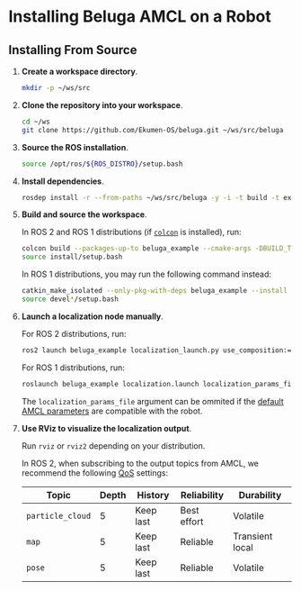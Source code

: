 # Installing Beluga AMCL on a Robot

## Installing From Source

1. **Create a workspace directory**.

   ```bash
   mkdir -p ~/ws/src
   ```

1. **Clone the repository into your workspace**.

   ```bash
   cd ~/ws
   git clone https://github.com/Ekumen-OS/beluga.git ~/ws/src/beluga
   ```

1. **Source the ROS installation**.

   ```bash
   source /opt/ros/${ROS_DISTRO}/setup.bash
   ```

1. **Install dependencies**.

   ```bash
   rosdep install -r --from-paths ~/ws/src/beluga -y -i -t build -t exec --skip-keys 'flatland_server flatland_plugins'
   ```

1. **Build and source the workspace**.

   In ROS 2 and ROS 1 distributions (if [`colcon`](https://colcon.readthedocs.io/en/released/user/installation.html) is installed), run:
   ```bash
   colcon build --packages-up-to beluga_example --cmake-args -DBUILD_TESTING=OFF -DBUILD_DOCUMENTATION=OFF
   source install/setup.bash
   ```

   In ROS 1 distributions, you may run the following command instead:
   ```bash
   catkin_make_isolated --only-pkg-with-deps beluga_example --install --cmake-args -DBUILD_TESTING=OFF -DBUILD_DOCUMENTATION=OFF
   source devel*/setup.bash
   ```

1. **Launch a localization node manually**.

   For ROS 2 distributions, run:
   ```bash
   ros2 launch beluga_example localization_launch.py use_composition:=True localization_params_file:=<PATH>
   ```

   For ROS 1 distributions, run:
   ```bash
   roslaunch beluga_example localization.launch localization_params_file:=<PATH>
   ```

   The `localization_params_file` argument can be ommited if the [default AMCL parameters](beluga_example/params/default.ros2.yaml) are compatible with the robot.

1. **Use RViz to visualize the localization output**.

   Run `rviz` or `rviz2` depending on your distribution.

   In ROS 2, when subscribing to the output topics from AMCL, we recommend the following [QoS](https://docs.ros.org/en/rolling/Concepts/Intermediate/About-Quality-of-Service-Settings.html) settings:

   | Topic            | Depth | History      | Reliability  | Durability      |
   |------------------|-------|--------------|--------------|-----------------|
   | `particle_cloud` | 5     | Keep last    | Best effort  | Volatile        |
   | `map`            | 5     | Keep last    | Reliable     | Transient local |
   | `pose`           | 5     | Keep last    | Reliable     | Volatile        |
